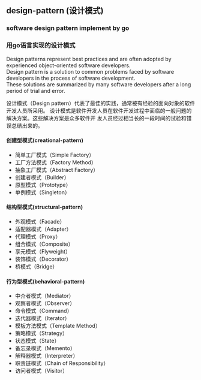 ## design-pattern (设计模式)
### software design pattern implement by go
### 用go语言实现的设计模式

Design patterns represent best practices and are often adopted by experienced object-oriented software developers.<br>
Design pattern is a solution to common problems faced by software developers in the process of software development.<br>
These solutions are summarized by many software developers after a long period of trial and error.

设计模式（Design pattern）代表了最佳的实践，通常被有经验的面向对象的软件开发人员所采用。
设计模式是软件开发人员在软件开发过程中面临的一般问题的解决方案。这些解决方案是众多软件开
发人员经过相当长的一段时间的试验和错误总结出来的。

#### 创建型模式(creational-pattern)
* 简单工厂模式（Simple Factory）
* 工厂方法模式（Factory Method）
* 抽象工厂模式（Abstract Factory）
* 创建者模式（Builder）
* 原型模式（Prototype）
* 单例模式（Singleton）
#### 结构型模式(structural-pattern)
* 外观模式（Facade）
* 适配器模式（Adapter）
* 代理模式（Proxy）
* 组合模式（Composite）
* 享元模式（Flyweight）
* 装饰模式（Decorator）
* 桥模式（Bridge）
#### 行为型模式(behavioral-pattern)
* 中介者模式（Mediator）
* 观察者模式（Observer）
* 命令模式（Command）
* 迭代器模式（Iterator）
* 模板方法模式（Template Method）
* 策略模式（Strategy）
* 状态模式（State）
* 备忘录模式（Memento）
* 解释器模式（Interpreter）
* 职责链模式（Chain of Responsibility）
* 访问者模式（Visitor）
